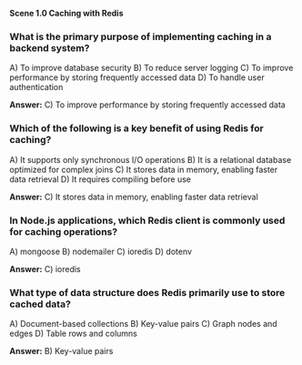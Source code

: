 **Scene 1.0 Caching with Redis**

### **What is the primary purpose of implementing caching in a backend system?**

A) To improve database security
B) To reduce server logging
C) To improve performance by storing frequently accessed data
D) To handle user authentication

**Answer:** C) To improve performance by storing frequently accessed data



### **Which of the following is a key benefit of using Redis for caching?**

A) It supports only synchronous I/O operations
B) It is a relational database optimized for complex joins
C) It stores data in memory, enabling faster data retrieval
D) It requires compiling before use

**Answer:** C) It stores data in memory, enabling faster data retrieval



### **In Node.js applications, which Redis client is commonly used for caching operations?**

A) mongoose
B) nodemailer
C) ioredis
D) dotenv

**Answer:** C) ioredis





### **What type of data structure does Redis primarily use to store cached data?**

A) Document-based collections
B) Key-value pairs
C) Graph nodes and edges
D) Table rows and columns

**Answer:** B) Key-value pairs


